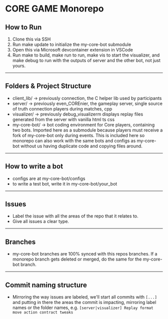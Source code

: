 # CORE GAME Monorepo

## How to Run

1. Clone this via SSH
2. Run make update to initialize the my-core-bot submodule
3. Open this via Microsoft devcontainer extension in VSCode
4. Run make to build, make run to run, make vis to start the visualizer, and make debug to run with the outputs of server and the other bot, not just yours.

---

## Folders & Project Structure

- client_lib/ -> previously connection, the C helper lib used by participants
- server/ -> previously even_COREnier, the gameplay server, single source of truth connection players during matches, cpp
- visualizer/ -> previously debug_visualizerm displays replay files generated from the server with vanilla html ts css
- my-core-bot/ -> bot coding environment for Core players, containing two bots. Imported here as a submodule because players must receive a fork of my-core-bot only during events. This is included here so monorepo can also work with the same bots and configs as my-core-bot without us having duplicate code and copying files around.

---

## How to write a bot

- configs are at my-core-bot/configs
- to write a test bot, write it in my-core-bot/your_bot

---

## Issues

- Label the issue with all the areas of the repo that it relates to.
- Give all issues a clear type.

--- 

## Branches

- my-core-bot branches are 100% synced with this repos branches. If a monorepo branch gets deleted or merged, do the same for the my-core-bot branch.

---

## Commit naming structure

- Mirroring the way issues are labeled, we'll start all commits with `[...]` and putting in there the areas the commit is impacting, mirroring label names or the folder names, e.g. `[server|visualizer] Replay format move action contract tweaks`
